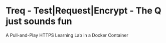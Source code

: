 # Treq - Test|Request|Encrypt - The Q just sounds fun
A Pull-and-Play HTTPS Learning Lab in a Docker Container
